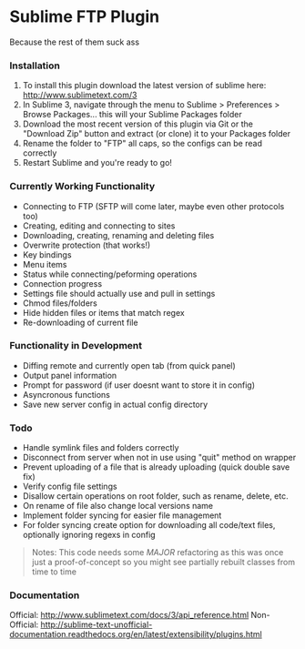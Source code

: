 # Sublime FTP Plugin
Because the rest of them suck ass

### Installation

1. To install this plugin download the latest version of sublime here: http://www.sublimetext.com/3
2. In Sublime 3, navigate through the menu to Sublime > Preferences > Browse Packages... this will your Sublime Packages folder
3. Download the most recent version of this plugin via Git or the "Download Zip" button and extract (or clone) it to your Packages folder
4. Rename the folder to "FTP" all caps, so the configs can be read correctly
5. Restart Sublime and you're ready to go!


### Currently Working Functionality
- Connecting to FTP (SFTP will come later, maybe even other protocols too)
- Creating, editing and connecting to sites
- Downloading, creating, renaming and deleting files
- Overwrite protection (that works!)
- Key bindings
- Menu items
- Status while connecting/peforming operations
- Connection progress
- Settings file should actually use and pull in settings
- Chmod files/folders
- Hide hidden files or items that match regex
- Re-downloading of current file

### Functionality in Development
- Diffing remote and currently open tab (from quick panel)
- Output panel information
- Prompt for password (if user doesnt want to store it in config)
- Asyncronous functions
- Save new server config in actual config directory

### Todo
- Handle symlink files and folders correctly
- Disconnect from server when not in use using "quit" method on wrapper
- Prevent uploading of a file that is already uploading (quick double save fix)
- Verify config file settings
- Disallow certain operations on root folder, such as rename, delete, etc.
- On rename of file also change local versions name
- Implement folder syncing for easier file management
- For folder syncing create option for downloading all code/text files, optionally ignoring regexs in config

> Notes: This code needs some *MAJOR* refactoring as this was once just a proof-of-concept so you might see partially rebuilt classes from time to time

### Documentation

Official: http://www.sublimetext.com/docs/3/api_reference.html
Non-Official: http://sublime-text-unofficial-documentation.readthedocs.org/en/latest/extensibility/plugins.html